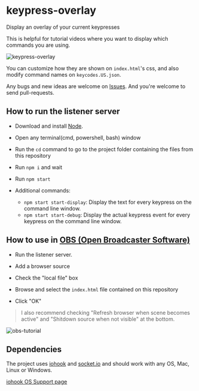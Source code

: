 # keypress-overlay

Display an overlay of your current keypresses

This is helpful for tutorial videos where you want to display which commands you are using.

![keypress-overlay](https://i.imgur.com/WQdnFNb.gif)

You can customize how they are shown on `index.html`'s css, and also modify command names on `keycodes.US.json`.

Any bugs and new ideas are welcome on [Issues](https://github.com/AssisrMatheus/keypress-overlay/issues). And you're welcome to send pull-requests.

## How to run the listener server

- Download and install [Node](https://nodejs.org/en/download/).

- Open any terminal(cmd, powershell, bash) window

- Run the `cd` command to go to the project folder containing the files from this repository

- Run `npm i` and wait

- Run `npm start`

- Additional commands:
  - `npm start start-display`: Display the text for every keypress on the command line window.
  - `npm start start-debug`: Display the actual keypress event for every keypress on the command line window.

## How to use in [OBS (Open Broadcaster Software)](https://obsproject.com/)

- Run the listener server.

- Add a browser source

- Check the "local file" box

- Browse and select the `index.html` file contained on this repository

- Click "OK"

> I also recommend checking "Refresh browser when scene becomes active" and "Shitdown source when not visible" at the bottom.

![obs-tutorial](https://i.imgur.com/RNdIbaK.gif)

## Dependencies

The project uses [iohook](https://wilix-team.github.io/iohook/) and [socket.io](https://socket.io/) and should work with any OS, Mac, Linux or Windows.

[iohook OS Support page](https://wilix-team.github.io/iohook/os-support.html)
